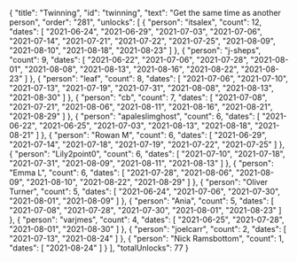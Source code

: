 {
  "title": "Twinning",
  "id": "twinning",
  "text": "Get the same time as another person",
  "order": "281",
  "unlocks": [
    {
      "person": "itsalex",
      "count": 12,
      "dates": [
        "2021-06-24",
        "2021-06-29",
        "2021-07-03",
        "2021-07-06",
        "2021-07-14",
        "2021-07-21",
        "2021-07-22",
        "2021-07-25",
        "2021-08-09",
        "2021-08-10",
        "2021-08-18",
        "2021-08-23"
      ]
    },
    {
      "person": "j-sheps",
      "count": 9,
      "dates": [
        "2021-06-22",
        "2021-07-06",
        "2021-07-28",
        "2021-08-01",
        "2021-08-08",
        "2021-08-13",
        "2021-08-16",
        "2021-08-22",
        "2021-08-23"
      ]
    },
    {
      "person": "leaf",
      "count": 8,
      "dates": [
        "2021-07-06",
        "2021-07-10",
        "2021-07-13",
        "2021-07-19",
        "2021-07-31",
        "2021-08-08",
        "2021-08-13",
        "2021-08-30"
      ]
    },
    {
      "person": "cb",
      "count": 7,
      "dates": [
        "2021-07-08",
        "2021-07-21",
        "2021-08-06",
        "2021-08-11",
        "2021-08-16",
        "2021-08-21",
        "2021-08-29"
      ]
    },
    {
      "person": "apaleslimghost",
      "count": 6,
      "dates": [
        "2021-06-22",
        "2021-06-25",
        "2021-07-03",
        "2021-08-13",
        "2021-08-18",
        "2021-08-21"
      ]
    },
    {
      "person": "Rowan M",
      "count": 6,
      "dates": [
        "2021-06-29",
        "2021-07-14",
        "2021-07-18",
        "2021-07-19",
        "2021-07-22",
        "2021-07-25"
      ]
    },
    {
      "person": "Lily2point0",
      "count": 6,
      "dates": [
        "2021-07-10",
        "2021-07-18",
        "2021-07-31",
        "2021-08-09",
        "2021-08-11",
        "2021-08-13"
      ]
    },
    {
      "person": "Emma L",
      "count": 6,
      "dates": [
        "2021-07-28",
        "2021-08-06",
        "2021-08-09",
        "2021-08-10",
        "2021-08-22",
        "2021-08-29"
      ]
    },
    {
      "person": "Oliver Turner",
      "count": 5,
      "dates": [
        "2021-06-24",
        "2021-07-06",
        "2021-07-30",
        "2021-08-01",
        "2021-08-09"
      ]
    },
    {
      "person": "Ania",
      "count": 5,
      "dates": [
        "2021-07-08",
        "2021-07-28",
        "2021-07-30",
        "2021-08-01",
        "2021-08-23"
      ]
    },
    {
      "person": "varjmes",
      "count": 4,
      "dates": [
        "2021-06-25",
        "2021-07-28",
        "2021-08-01",
        "2021-08-30"
      ]
    },
    {
      "person": "joelcarr",
      "count": 2,
      "dates": [
        "2021-07-13",
        "2021-08-24"
      ]
    },
    {
      "person": "Nick Ramsbottom",
      "count": 1,
      "dates": [
        "2021-08-24"
      ]
    }
  ],
  "totalUnlocks": 77
}